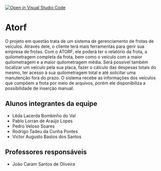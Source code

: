 [![Open in Visual Studio Code](https://classroom.github.com/assets/open-in-vscode-718a45dd9cf7e7f842a935f5ebbe5719a5e09af4491e668f4dbf3b35d5cca122.svg)](https://classroom.github.com/online_ide?assignment_repo_id=11996044&assignment_repo_type=AssignmentRepo)
# Atorf
O projeto em questão trata de um sistema de gerenciamento de frotas de veículos. Através dele, o cliente terá mais ferramentas para gerir sua empresa de frotas. Com o ATORF, ele poderá ter o relatório da frota, a quilometragem completa da frota, bem como o veículo com a maior quilometragem e a maior quilometragem média. Será possível também localizar um veículo pela sua placa, fazer o cálculo das despesas totais do mesmo, ter acesso à sua quilometragem total e até solicitar uma manutenção fora do prazo. O sistema recebe as informações dos veículos que compõem a frota por meio de arquivos, porém ele disponibiliza a possibilidade de inserção manual.

## Alunos integrantes da equipe

* Lêda Lacerda Bombinho do Val
* Pablo Lorran de Araújo Lopes
* Pedro Veloso Soares
* Rodrigo Tadeu da Cunha Pontes
* Victor Augusto Bastos dos Santos

## Professores responsáveis

* João Caram Santos de Oliveira

